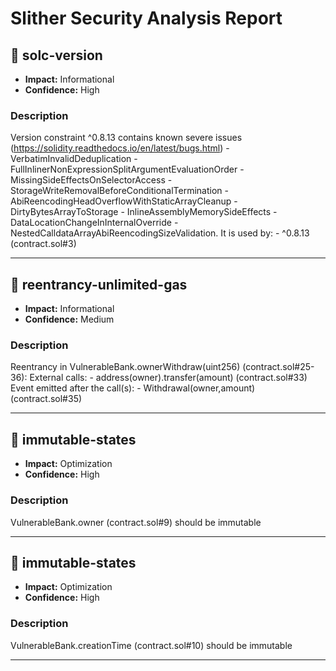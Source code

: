 # Slither Security Analysis Report

## 🚨 solc-version

- **Impact:** Informational
- **Confidence:** High

### Description
Version constraint ^0.8.13 contains known severe issues (https://solidity.readthedocs.io/en/latest/bugs.html)
	- VerbatimInvalidDeduplication
	- FullInlinerNonExpressionSplitArgumentEvaluationOrder
	- MissingSideEffectsOnSelectorAccess
	- StorageWriteRemovalBeforeConditionalTermination
	- AbiReencodingHeadOverflowWithStaticArrayCleanup
	- DirtyBytesArrayToStorage
	- InlineAssemblyMemorySideEffects
	- DataLocationChangeInInternalOverride
	- NestedCalldataArrayAbiReencodingSizeValidation.
It is used by:
	- ^0.8.13 (contract.sol#3)


---

## 🚨 reentrancy-unlimited-gas

- **Impact:** Informational
- **Confidence:** Medium

### Description
Reentrancy in VulnerableBank.ownerWithdraw(uint256) (contract.sol#25-36):
	External calls:
	- address(owner).transfer(amount) (contract.sol#33)
	Event emitted after the call(s):
	- Withdrawal(owner,amount) (contract.sol#35)


---

## 🚨 immutable-states

- **Impact:** Optimization
- **Confidence:** High

### Description
VulnerableBank.owner (contract.sol#9) should be immutable 


---

## 🚨 immutable-states

- **Impact:** Optimization
- **Confidence:** High

### Description
VulnerableBank.creationTime (contract.sol#10) should be immutable 


---

